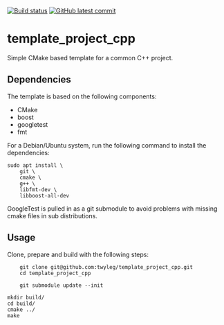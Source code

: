 [![Build status](https://github.com/twyleg/template_project_cpp/actions/workflows/unit_tests.yaml/badge.svg)]()
[![GitHub latest commit](https://badgen.net/github/last-commit/twyleg/template_project_cpp)](https://GitHub.com/twyleg/template_project_cpp/commit/)

# template_project_cpp

Simple CMake based template for a common C++ project.

## Dependencies

The template is based on the following components:

* CMake
* boost
* googletest
* fmt

For a Debian/Ubuntu system, run the following command to install the dependencies:

	sudo apt install \
		git \
		cmake \
		g++ \
		libfmt-dev \
		libboost-all-dev

GoogleTest is pulled in as a git submodule to avoid problems with missing cmake files in sub distributions.

## Usage

Clone, prepare and build with the following steps:

        git clone git@github.com:twyleg/template_project_cpp.git
        cd template_project_cpp

        git submodule update --init
	
	mkdir build/
	cd build/
	cmake ../
	make

